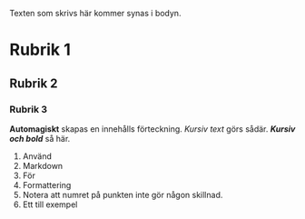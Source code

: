 <!---
Den här filen måste finnas annars klarar annars för vår parser.
Om du inte vill ha någon info i bodyn lämnar du den tom. Ser dock inget use case för det här.
-->

Texten som skrivs här kommer synas i bodyn.

# Rubrik 1

## Rubrik 2

### Rubrik 3

**Automagiskt** skapas en innehålls förteckning.
*Kursiv text* görs sådär.
***Kursiv och bold*** så här.

1. Använd
2. Markdown
3. För
4. Formattering
1. Notera att numret på punkten inte gör någon skillnad.
8. Ett till exempel

